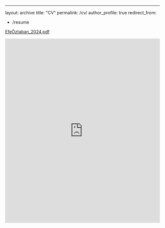 ---
layout: archive
title: "CV"
permalink: /cv/
author_profile: true
redirect_from:
  - /resume

[EfeÖztaban_2024.pdf](https://github.com/user-attachments/files/17952174/EfeOztaban_CV.5.pdf)

<iframe src="https://drive.google.com/file/d/1e-JVSh4IxCo9VejuxkAW5pI_C9Rbduwv/preview" 
        style="width:100%; height:600px;" frameborder="0" allowfullscreen></iframe>


